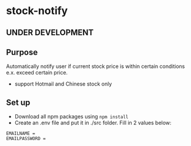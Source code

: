 # stock-notify

## UNDER DEVELOPMENT

## Purpose
Automatically notify user if current stock price is within certain conditions e.x. exceed certain price.
- support Hotmail and Chinese stock only

## Set up
- Download all npm packages using `npm install`
- Create an .env file and put it in ./src folder. Fill in 2 values below:
```
EMAILNAME = 
EMAILPASSWORD = 
```